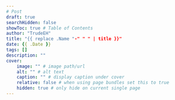 ```yaml
---
# Post
draft: true
searchHidden: false
showToc: true # Table of Contents
author: "TrudeEH"
title: "{{ replace .Name "-" " " | title }}"
date: {{ .Date }}
tags: []
description: ""
cover:
    image: "" # image path/url
    alt: "" # alt text
    caption: "" # display caption under cover
    relative: false # when using page bundles set this to true
    hidden: true # only hide on current single page
---
```


